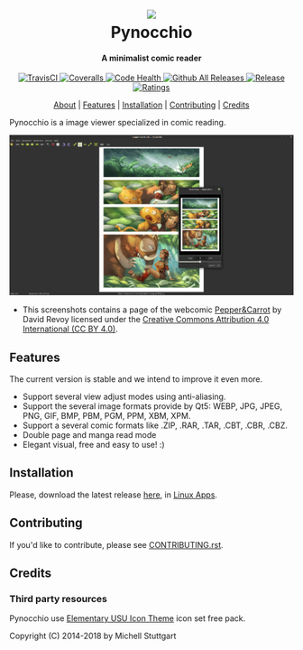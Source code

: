 
<h1 align="center">
  <br>
  <a href="https://pynocchio.github.io/">
  <img src="https://github.com/pynocchio/pynocchio/blob/develop/data/pynocchio.png"></a>
  <br>
  Pynocchio
  <br>
</h1>

<h4 align="center">A minimalist comic reader</h4>

<p align="center">
  <a href="https://travis-ci.org/pynocchio/pynocchio">
    <img src="https://img.shields.io/travis/pynocchio/pynocchio/develop.svg?style=flat-square" alt="TravisCI">
  </a>
  <a href="https://coveralls.io/github/pynocchio/pynocchio?branch=develop">
    <img src="https://img.shields.io/coveralls/pynocchio/pynocchio/develop.svg?style=flat-square" alt="Coveralls">
  </a>
  <a href="https://landscape.io/github/pynocchio/pynocchio/develop">
      <img src="https://landscape.io/github/pynocchio/pynocchio/develop/landscape.svg?style=flat-square" alt="Code Health">
  </a>
  <a href="https://github.com/pynocchio/pynocchio/releases">
      <img src="https://img.shields.io/github/downloads/pynocchio/pynocchio/total.svg?style=flat-square" alt="Github All Releases">
  </a>
    <a href="https://github.com/pynocchio/pynocchio/releases/latest">
      <img src="https://img.shields.io/github/release/pynocchio/pynocchio.svg?style=flat-square" alt="Release">
  </a>
    <a href="https://github.com/pynocchio/pynocchio/blob/develop/LICENSE">
      <img src="https://img.shields.io/github/license/pynocchio/pynocchio.svg?style=flat-square" alt="Ratings">
  </a>
</p>

<p align="center">
  <a href="#about">About</a> |
  <a href="#features">Features</a> | 
  <a href="#installation">Installation</a> |
  <a href="#contributing">Contributing</a> |
  <a href="#credits">Credits</a>
</p>

Pynocchio is a image viewer specialized in comic reading.

<p align="center">
<img src="data/screenshots/screenshot_02.png" alt="Pynocchio Comic Reader - Main Screen">
</p>

* This screenshots contains a page of the webcomic [Pepper&Carrot](https://www.peppercarrot.com/) by David Revoy licensed under the [Creative Commons Attribution 4.0 International (CC BY 4.0)](https://creativecommons.org/licenses/by/4.0/).

## Features

The current version is stable and we intend to improve it even more.

* Support several view adjust modes using anti-aliasing.
* Support the several image formats provide by Qt5: WEBP, JPG, JPEG, PNG, GIF, BMP, PBM, PGM, PPM, XBM, XPM.
* Support a several comic formats like .ZIP, .RAR, .TAR, .CBT, .CBR, .CBZ.
* Double page and manga read mode
* Elegant visual, free and easy to use! :) 

## Installation

Please, download the latest release [here](https://github.com/pynocchio/pynocchio/releases/latest), in [Linux Apps](https://www.linux-apps.com/p/1126786).

## Contributing

If you'd like to contribute, please see [CONTRIBUTING.rst](https://github.com/pynocchio/pynocchio/blob/develop/CONTRIBUTING.rst).

## Credits

### Third party resources

Pynocchio use [Elementary USU Icon Theme](https://store.kde.org/content/show.php/elementary+USU?content=148128) icon set free pack.

Copyright (C) 2014-2018 by Michell Stuttgart
